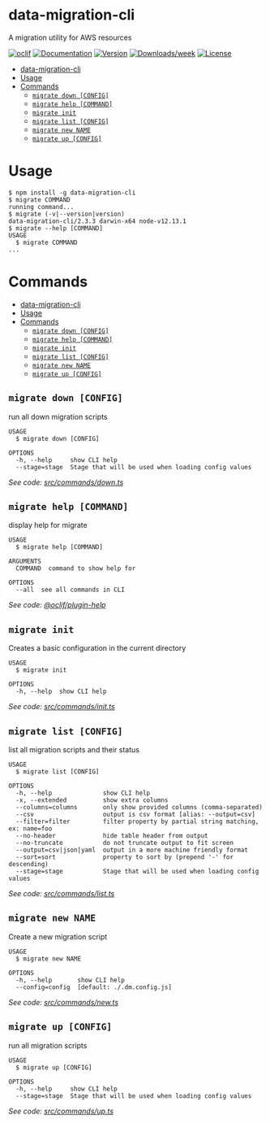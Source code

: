 # data-migration-cli

A migration utility for AWS resources

[![oclif](https://img.shields.io/badge/cli-oclif-brightgreen.svg)](https://oclif.io)
[![Documentation](https://img.shields.io/badge/documentation-view-blue)](https://thebenforce.github.io/data-migration/)
[![Version](https://img.shields.io/npm/v/data-migration-cli.svg)](https://npmjs.org/package/data-migration-cli)
[![Downloads/week](https://img.shields.io/npm/dw/data-migration-cli.svg)](https://npmjs.org/package/data-migration-cli)
[![License](https://img.shields.io/npm/l/data-migration-cli.svg)](https://github.com/drg-adaptive/data-migration/blob/master/package.json)

<!-- toc -->

- [data-migration-cli](#data-migration-cli)
- [Usage](#usage)
- [Commands](#commands)
  - [`migrate down [CONFIG]`](#migrate-down-config)
  - [`migrate help [COMMAND]`](#migrate-help-command)
  - [`migrate init`](#migrate-init)
  - [`migrate list [CONFIG]`](#migrate-list-config)
  - [`migrate new NAME`](#migrate-new-name)
  - [`migrate up [CONFIG]`](#migrate-up-config)
  <!-- tocstop -->

# Usage

<!-- usage -->

```sh-session
$ npm install -g data-migration-cli
$ migrate COMMAND
running command...
$ migrate (-v|--version|version)
data-migration-cli/2.3.3 darwin-x64 node-v12.13.1
$ migrate --help [COMMAND]
USAGE
  $ migrate COMMAND
...
```

<!-- usagestop -->

# Commands

<!-- commands -->

- [data-migration-cli](#data-migration-cli)
- [Usage](#usage)
- [Commands](#commands)
  - [`migrate down [CONFIG]`](#migrate-down-config)
  - [`migrate help [COMMAND]`](#migrate-help-command)
  - [`migrate init`](#migrate-init)
  - [`migrate list [CONFIG]`](#migrate-list-config)
  - [`migrate new NAME`](#migrate-new-name)
  - [`migrate up [CONFIG]`](#migrate-up-config)

## `migrate down [CONFIG]`

run all down migration scripts

```
USAGE
  $ migrate down [CONFIG]

OPTIONS
  -h, --help     show CLI help
  --stage=stage  Stage that will be used when loading config values
```

_See code: [src/commands/down.ts](https://github.com/theBenForce/data-migration/blob/v2.3.3/src/commands/down.ts)_

## `migrate help [COMMAND]`

display help for migrate

```
USAGE
  $ migrate help [COMMAND]

ARGUMENTS
  COMMAND  command to show help for

OPTIONS
  --all  see all commands in CLI
```

_See code: [@oclif/plugin-help](https://github.com/oclif/plugin-help/blob/v2.2.3/src/commands/help.ts)_

## `migrate init`

Creates a basic configuration in the current directory

```
USAGE
  $ migrate init

OPTIONS
  -h, --help  show CLI help
```

_See code: [src/commands/init.ts](https://github.com/theBenForce/data-migration/blob/v2.3.3/src/commands/init.ts)_

## `migrate list [CONFIG]`

list all migration scripts and their status

```
USAGE
  $ migrate list [CONFIG]

OPTIONS
  -h, --help              show CLI help
  -x, --extended          show extra columns
  --columns=columns       only show provided columns (comma-separated)
  --csv                   output is csv format [alias: --output=csv]
  --filter=filter         filter property by partial string matching, ex: name=foo
  --no-header             hide table header from output
  --no-truncate           do not truncate output to fit screen
  --output=csv|json|yaml  output in a more machine friendly format
  --sort=sort             property to sort by (prepend '-' for descending)
  --stage=stage           Stage that will be used when loading config values
```

_See code: [src/commands/list.ts](https://github.com/theBenForce/data-migration/blob/v2.3.3/src/commands/list.ts)_

## `migrate new NAME`

Create a new migration script

```
USAGE
  $ migrate new NAME

OPTIONS
  -h, --help       show CLI help
  --config=config  [default: ./.dm.config.js]
```

_See code: [src/commands/new.ts](https://github.com/theBenForce/data-migration/blob/v2.3.3/src/commands/new.ts)_

## `migrate up [CONFIG]`

run all migration scripts

```
USAGE
  $ migrate up [CONFIG]

OPTIONS
  -h, --help     show CLI help
  --stage=stage  Stage that will be used when loading config values
```

_See code: [src/commands/up.ts](https://github.com/theBenForce/data-migration/blob/v2.3.3/src/commands/up.ts)_

<!-- commandsstop -->
